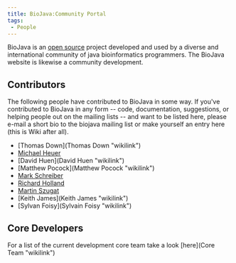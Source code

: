 ```yaml
---
title: BioJava:Community Portal
tags:
 - People
---
```


BioJava is an [open source](wp:open_source "wikilink") project developed
and used by a diverse and international community of java bioinformatics
programmers. The BioJava website is likewise a community development.

Contributors
------------

The following people have contributed to BioJava in some way. If you've
contributed to BioJava in any form -- code, documentation, suggestions,
or helping people out on the mailing lists -- and want to be listed
here, please e-mail a short bio to the biojava mailing list or make
yourself an entry here (this is Wiki after all).

-   [Thomas Down](Thomas Down "wikilink")
-   [Michael Heuer](User:Heuermh "wikilink")
-   [David Huen](David Huen "wikilink")
-   [Matthew Pocock](Matthew Pocock "wikilink")
-   [Mark Schreiber](User:Mark "wikilink")
-   [Richard Holland](User:Rholland "wikilink")
-   [Martin Szugat](User:Martin "wikilink")
-   [Keith James](Keith James "wikilink")
-   [Sylvan Foisy](Sylvain Foisy "wikilink")

Core Developers
---------------

For a list of the current development core team take a look
[here](Core Team "wikilink")
